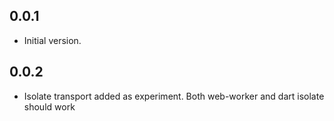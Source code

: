 ## 0.0.1

- Initial version.

## 0.0.2

- Isolate transport added as experiment. Both web-worker and dart isolate should work
